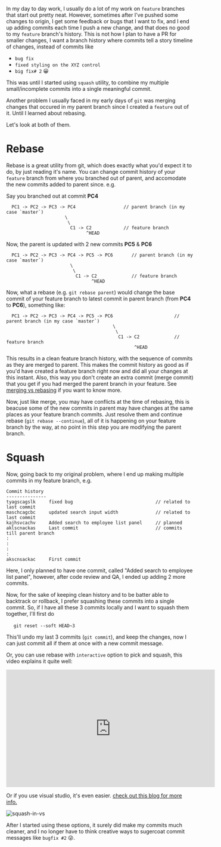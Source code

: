In my day to day work, I usually do a lot of my work on `feature` branches that start out pretty neat. However, sometimes after I've pushed some changes to origin, I get some feedback or bugs that I want to fix, and I end up adding commits each time I push a new change, and that does no good to my `feature` branch's history. This is not how I plan to have a PR for smaller changes, I want a branch history where commits tell a story timeline of changes, instead of commits like
- `bug fix`
- `fixed styling on the XYZ control`
- `big fix# 2`  😀

This was until I started using `squash` utility, to combine my multiple small/incomplete commits into a single meaningful commit.


Another problem I usually faced in my early days of `git` was merging changes that occured in my parent branch since I created a `feature` out of it. Until I learned about rebasing.

Let's look at both of them.

# Rebase

Rebase is a great utility from git, which does exactly what you'd expect it to do, by just reading it's name. You can change commit history of your `feature` branch from where you branched out of parent, and accomodate the new commits added to parent since. e.g.

Say you branched out at commit __PC4__

  ```
    PC1 -> PC2 -> PC3 -> PC4                  // parent branch (in my case `master`)
                        \
                         \
                          C1 -> C2            // feature branch
                                ^HEAD
  ```

Now, the parent is updated with 2 new commits __PC5__ & __PC6__

```
  PC1 -> PC2 -> PC3 -> PC4 -> PC5 -> PC6       // parent branch (in my case `master`)
                        \
                         \
                          C1 -> C2             // feature branch
                                ^HEAD
```

Now, what a rebase (e.g. `git rebase parent`) would change the base commit of your feature branch to latest commit in parent branch (from __PC4__ to __PC6__), something like:

```
  PC1 -> PC2 -> PC3 -> PC4 -> PC5 -> PC6                       // parent branch (in my case `master`)
                                        \
                                         \
                                          C1 -> C2             // feature branch
                                                ^HEAD
```

This results in a clean feature branch history, with the sequence of commits as they are merged to parent. This makes the commit history as good as if you'd have created a feature branch right now and did all your changes at this instant.
Also, this way you don't create an extra commit (merge commit) that you get if you had merged the parent branch in your feature. See [merging vs rebasing](https://www.atlassian.com/git/tutorials/merging-vs-rebasing) if you want to know more. 

Now, just like merge, you may have conflicts at the time of rebasing, this is beacuse some of the new commits in parent may have changes at the same places as your feature branch commits. Just resolve them and continue rebase (`git rebase --continue`), all of it is happening on your feature branch by the way, at no point in this step you are modifying the parent branch.

# Squash

Now, going back to my original problem, where I end up making multiple commits in my feature branch, e.g.

```
Commit history
---------------
tyagscagslk     fixed bug                               // related to last commit
maschcagcbc     updated search input width              // related to last commit
kajhsvcachv     Added search to employee list panel     // planned
aklscnackas     Last commit                             // commits till parent branch
:
:
:
:
akscnsackac     First commit
```

Here, I only planned to have one commit, called "Added search to employee list panel", however, after code review and QA, I ended up adding 2 more commits.

Now, for the sake of keeping clean history and to be batter able to backtrack or rollback, I prefer squashing these commits into a single commit.
So, if I have all these 3 commits locally and I want to squash them together, I'll first do 

&nbsp;&nbsp;&nbsp;&nbsp; `git reset --soft HEAD~3`

This'll undo my last 3 commits (`git commit`), and keep the changes, now I can just commit all if them at once with a new commit message.

Or, you can use rebase with `interactive` option to pick and squash, this video explains it quite well:

<iframe width="560" height="315" src="https://www.youtube.com/embed/V5KrD7CmO4o" frameborder="0" allow="accelerometer; autoplay; encrypted-media; gyroscope; picture-in-picture" allowfullscreen></iframe><br />

Or if you use visual studio, it's even easier. [check out this blog for more info.](https://medium.com/corrado-cavalli/squash-commits-in-visual-studio-b469ef021436)

![squash-in-vs](https://i.pinimg.com/originals/3e/ee/9b/3eee9b077354d8aecc19703b2bdff778.jpg)

After I started using these options, it surely did make my commits much cleaner, and I no longer have to think creative ways to sugercoat commit messages like `bugfix #2` 😜. 
